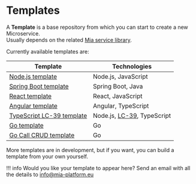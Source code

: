 # Templates

A **Template** is a base repository from which you can start to create a new Microservice.  
Usually depends on the related [Mia service library](../../libraries/mia-service-libraries.md). 


Currently available templates are:


| **Template** | **Technologies** |
| ------|------------|
|[Node.js template](https://github.com/mia-platform-marketplace/Node.js-Custom-Plugin-Template/)|Node.js, JavaScript|
|[Spring Boot template](https://github.com/mia-platform-marketplace/SpringBoot-Custom-Plugin-Template)| Spring Boot, Java|
|[React template](https://github.com/mia-platform-marketplace/React-App-Template)|React, JavaScript  |
|[Angular template](https://github.com/mia-platform-marketplace/Angular-App-Template)|Angular, TypeScript  |
|[TypeScript LC-39 template](https://github.com/mia-platform-marketplace/Typescript-LC39-Template)|Node.js, [LC-39](https://github.com/mia-platform/lc39), TypeScript  |
|[Go template](https://github.com/mia-platform-marketplace/Go-Template)| Go |
|[Go Call CRUD template](https://github.com/mia-platform-marketplace/Go-Call-CRUD-Template)| Go |.

More templates are in development, but if you want, you can build a template from your own yourself.

!!! info
    Would you like your template to appear here? Send an email with all the details to [info@mia-platform.eu](mailto:info@mia-platform.eu)

